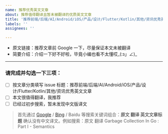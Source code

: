 ```yaml
---
name: 推荐优秀英文文章
about: 推荐值得翻译且暂未被翻译的优质英文文章
title: '推荐前端/后端/AI/Android/iOS/产品/设计/Flutter/Kotlin/其他/资讯优秀英文文章'
labels: ''
assignees: ''

---
```


- 原文链接：推荐文章前 Google 一下，尽量保证本文未被翻译
- 简要介绍：介绍一下好不好啦，毕竟小编也看不太懂哎_(:з」∠)_

---

### 请完成并勾选一下三项：

* [ ] 按文章分类填写 issue 标题：推荐前端/后端/AI/Android/iOS/产品/设计/Flutter/Kotlin/其他/资讯优秀英文文章
* [ ] 本文很值得翻译，我推荐
* [ ] 已经过初步搜索，暂未发现中文版译文

> 首先通过 [Google](https://google.com) / [Bing](https://bing.com) / Baidu 等搜索关键词组合：**原文 翻译 英文文章标题** 确认没有中文译文。例如搜索：原文 翻译 Garbage Collection In Go : Part I - Semantics
